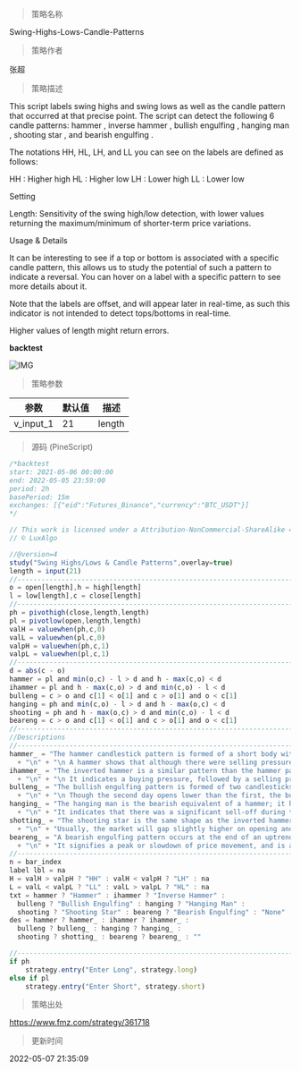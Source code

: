 
> 策略名称

Swing-Highs-Lows-Candle-Patterns

> 策略作者

张超

> 策略描述

This script labels swing highs and swing lows as well as the candle pattern that occurred at that precise point. The script can detect the following 6 candle patterns: hammer , inverse hammer , bullish engulfing , hanging man , shooting star , and bearish engulfing .

The notations HH, HL, LH, and LL you can see on the labels are defined as follows:

HH : Higher high
HL : Higher low
LH : Lower high
LL : Lower low

Setting

Length: Sensitivity of the swing high/low detection, with lower values returning the maximum/minimum of shorter-term price variations.

Usage & Details

It can be interesting to see if a top or bottom is associated with a specific candle pattern, this allows us to study the potential of such a pattern to indicate a reversal. You can hover on a label with a specific pattern to see more details about it.

Note that the labels are offset, and will appear later in real-time, as such this indicator is not intended to detect tops/bottoms in real-time.

Higher values of length might return errors.

**backtest**

 ![IMG](https://www.fmz.com/upload/asset/be36dc9f3162c7d660.jpg) 

> 策略参数



|参数|默认值|描述|
|----|----|----|
|v_input_1|21|length|


> 源码 (PineScript)

``` javascript
/*backtest
start: 2021-05-06 00:00:00
end: 2022-05-05 23:59:00
period: 2h
basePeriod: 15m
exchanges: [{"eid":"Futures_Binance","currency":"BTC_USDT"}]
*/

// This work is licensed under a Attribution-NonCommercial-ShareAlike 4.0 International (CC BY-NC-SA 4.0) https://creativecommons.org/licenses/by-nc-sa/4.0/
// © LuxAlgo

//@version=4
study("Swing Highs/Lows & Candle Patterns",overlay=true)
length = input(21)
//------------------------------------------------------------------------------
o = open[length],h = high[length]
l = low[length],c = close[length]
//------------------------------------------------------------------------------
ph = pivothigh(close,length,length)
pl = pivotlow(open,length,length)
valH = valuewhen(ph,c,0)
valL = valuewhen(pl,c,0)
valpH = valuewhen(ph,c,1)
valpL = valuewhen(pl,c,1)
//------------------------------------------------------------------------------
d = abs(c - o)
hammer = pl and min(o,c) - l > d and h - max(c,o) < d
ihammer = pl and h - max(c,o) > d and min(c,o) - l < d
bulleng = c > o and c[1] < o[1] and c > o[1] and o < c[1]
hanging = ph and min(c,o) - l > d and h - max(o,c) < d
shooting = ph and h - max(o,c) > d and min(c,o) - l < d
beareng = c > o and c[1] < o[1] and c > o[1] and o < c[1]
//------------------------------------------------------------------------------
//Descriptions
//------------------------------------------------------------------------------
hammer_ = "The hammer candlestick pattern is formed of a short body with a long lower wick, and is found at the bottom of a downward trend."
  + "\n" + "\n A hammer shows that although there were selling pressures during the day, ultimately a strong buying pressure drove the price back up." 
ihammer_ = "The inverted hammer is a similar pattern than the hammer pattern. The only difference being that the upper wick is long, while the lower wick is short."
  + "\n" + "\n It indicates a buying pressure, followed by a selling pressure that was not strong enough to drive the market price down. The inverse hammer suggests that buyers will soon have control of the market."
bulleng_ = "The bullish engulfing pattern is formed of two candlesticks. The first candle is a short red body that is completely engulfed by a larger green candle"
  + "\n" + "\n Though the second day opens lower than the first, the bullish market pushes the price up, culminating in an obvious win for buyers"
hanging_ = "The hanging man is the bearish equivalent of a hammer; it has the same shape but forms at the end of an uptrend."
  + "\n" + "It indicates that there was a significant sell-off during the day, but that buyers were able to push the price up again. The large sell-off is often seen as an indication that the bulls are losing control of the market."
shotting_ = "The shooting star is the same shape as the inverted hammer, but is formed in an uptrend: it has a small lower body, and a long upper wick."
  + "\n" + "Usually, the market will gap slightly higher on opening and rally to an intra-day high before closing at a price just above the open – like a star falling to the ground."
beareng_ = "A bearish engulfing pattern occurs at the end of an uptrend. The first candle has a small green body that is engulfed by a subsequent long red candle."
  + "\n" + "It signifies a peak or slowdown of price movement, and is a sign of an impending market downturn. The lower the second candle goes, the more significant the trend is likely to be."
//------------------------------------------------------------------------------
n = bar_index
label lbl = na
H = valH > valpH ? "HH" : valH < valpH ? "LH" : na
L = valL < valpL ? "LL" : valL > valpL ? "HL" : na
txt = hammer ? "Hammer" : ihammer ? "Inverse Hammer" :
  bulleng ? "Bullish Engulfing" : hanging ? "Hanging Man" :
  shooting ? "Shooting Star" : beareng ? "Bearish Engulfing" : "None"
des = hammer ? hammer_ : ihammer ? ihammer_ :
  bulleng ? bulleng_ : hanging ? hanging_ :
  shooting ? shotting_ : beareng ? beareng_ : ""

//------------------------------------------------------------------------------
if ph
    strategy.entry("Enter Long", strategy.long)
else if pl
    strategy.entry("Enter Short", strategy.short)
```

> 策略出处

https://www.fmz.com/strategy/361718

> 更新时间

2022-05-07 21:35:09
